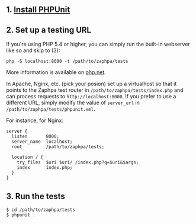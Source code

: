 ## 1. [Install PHPUnit](https://github.com/sebastianbergmann/phpunit#installation)

## 2. Set up a testing URL

If you're using PHP 5.4 or higher, you can simply run the built-in webserver like so and skip to (3): 
```
php -S localhost:8000 -t /path/to/zaphpa/tests
```
More information is available on [php.net](http://php.net/manual/en/features.commandline.webserver.php).

In Apache, Nginx, etc. (pick your posion) set up a virtualhost so that it points to the
Zaphpa test router in `/path/to/zaphpa/tests/index.php` and can process requests to 
`http://localhost:8000`. If you prefer to use a different URL, simply modify the value of `server_url` in `/path/to/zaphpa/tests/phpunit.xml`.

For instance, for Nginx:
```
server {
  listen       8000;
  server_name  localhost;
  root         /path/to/zaphpa/tests;

  location / {
    try_files  $uri $uri/ /index.php?q=$uri&$args;
    index      index.php;
  }
}
```

## 3. Run the tests
```
$ cd /path/to/zaphpa/tests
$ phpunit . 
```